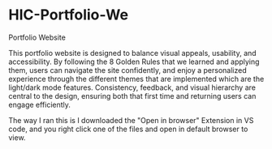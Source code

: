 # HIC-Portfolio-We
Portfolio Website

This portfolio website is designed to balance visual appeals, usability, and accessibility. By following the 8 Golden Rules that we learned and applying them, users can navigate the site confidently, and enjoy a personalized experience through the different themes that are implemented which are the light/dark mode features. Consistency, feedback, and visual hierarchy are central to the design, ensuring both that first time and returning users can engage efficiently.

The way I ran this is I downloaded the "Open in browser" Extension in VS code, and you right click one of the files and open in default browser to view.
